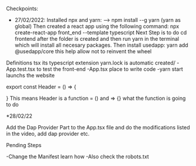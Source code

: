 Checkpoints:
* 27/02/2022: Installed npx and yarn:
--> npm install --g yarn (yarn as global)
Then created a react app using the following command:
npx create-react-app front_end --template typescript
Next Step is to do cd frontend after the folder is created and then run yarn in the terminal which will install all necesary packages. 
Then install usedapp: yarn add @usedapp/core this help allow not to reinvent the wheel

Definitions
tsx its typescript extension
yarn.lock is automatic created/ 
-App.test.tsx to test the front-end
-App.tsx place to write code
-yarn start launchs the website

export const Header = () => {
    
}
This means Header is a function = () and => {} what the function is going to do


*28/02/22

Add the Dap Provider Part to the App.tsx file and do the modifications listed in the video, add dap provider etc.





Pending Steps

-Change the Manifest learn how
-Also check the robots.txt

